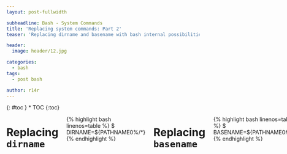 ```yaml
---
layout: post-fullwidth

subheadline: Bash - System Commands
title: 'Replacing system commands: Part 2'
teaser: 'Replacing dirname and basename with bash internal possibilities'

header:
  image: header/12.jpg

categories:
  - bash
tags:
  - post bash

author: r14r
---
```

<div class="row"><div class="medium-4 medium-push-8 columns" markdown="1"><div class="panel radius" markdown="1">
{: #toc }
*  TOC
{:toc}
</div></div><div class="medium-8 medium-pull-4 columns" markdown="1">

# Replacing ```dirname```
{% highlight bash linenos=table %}
$ DIRNAME=${PATHNAME0%/*}
{% endhighlight %}

# Replacing ```basename```
{% highlight bash linenos=table %}
$ BASENAME=${PATHNAME0##*/}
{% endhighlight %}

Try this in a bash shell:
{% highlight bash linenos=table %}
$ PATHNAME=/this/is/the/pathname/this_is_the_filename
$ DIRNAME=${PATHNAME%/*}
$ BASENAME=${PATHNAME##*/}
$ echo $DIRNAME
/this/is/the/pathname
src$ echo $BASENAME
this_is_the_filename
{% endhighlight %}
# Other Post Formats
{: .t60 } {% include list-posts tag='post bash' %}
